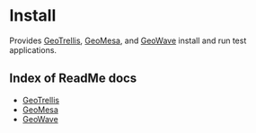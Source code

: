 # Install

Provides [GeoTrellis](https://github.com/geotrellis/geotrellis), [GeoMesa](https://github.com/locationtech/geomesa), and [GeoWave](https://github.com/ngageoint/geowave) install and run test applications.

## Index of ReadMe docs

* [GeoTrellis](./geotrellis)
* [GeoMesa](./geomesa)
* [GeoWave](./geowave)
